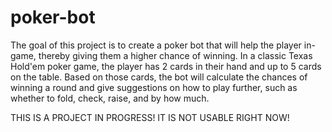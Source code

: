 # poker-bot

The goal of this project is to create a poker bot that will help the player in-game, thereby giving them a higher chance of winning. In a classic Texas Hold'em poker game, the player has 2 cards in their hand and up to 5 cards on the table. 
Based on those cards, the bot will calculate the chances of winning a round and give suggestions on how to play further, such as whether to fold, check, raise, and by how much.

THIS IS A PROJECT IN PROGRESS! IT IS NOT USABLE RIGHT NOW!
